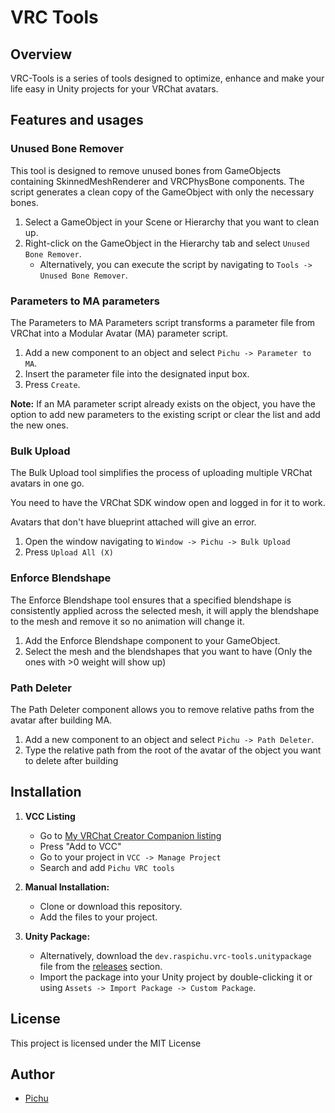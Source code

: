 # VRC Tools

## Overview

VRC-Tools is a series of tools designed to optimize, enhance and make your life easy in Unity projects for your VRChat avatars.


## Features and usages

### Unused Bone Remover

This tool is designed to remove unused bones from GameObjects containing SkinnedMeshRenderer and VRCPhysBone components.
The script generates a clean copy of the GameObject with only the necessary bones.

1. Select a GameObject in your Scene or Hierarchy that you want to clean up.
2. Right-click on the GameObject in the Hierarchy tab and select `Unused Bone Remover`.
   - Alternatively, you can execute the script by navigating to `Tools -> Unused Bone Remover`.

### Parameters to MA parameters

The Parameters to MA Parameters script transforms a parameter file from VRChat into a Modular Avatar (MA) parameter script.

1. Add a new component to an object and select `Pichu -> Parameter to MA`.
2. Insert the parameter file into the designated input box.
3. Press `Create`.

**Note:** If an MA parameter script already exists on the object, you have the option to add new parameters to the existing script or clear the list and add the new ones.

### Bulk Upload

The Bulk Upload tool simplifies the process of uploading multiple VRChat avatars in one go.

You need to have the VRChat SDK window open and logged in for it to work.

Avatars that don't have blueprint attached will give an error.

1. Open the window navigating to `Window -> Pichu -> Bulk Upload`
2. Press `Upload All (X)`

### Enforce Blendshape
The Enforce Blendshape tool ensures that a specified blendshape is consistently applied across the selected mesh, it will apply the blendshape to the mesh and remove it so no animation will change it.

1. Add the Enforce Blendshape component to your GameObject.
2. Select the mesh and the blendshapes that you want to have (Only the ones with >0 weight will show up)

### Path Deleter
The Path Deleter component allows you to remove relative paths from the avatar after building MA.

1. Add a new component to an object and select `Pichu -> Path Deleter`.
2. Type the relative path from the root of the avatar of the object you want to delete after building

## Installation
1. **VCC Listing**
   - Go to [My VRChat Creator Companion listing](https://raspichu.github.io/vpm-listing/)
   - Press "Add to VCC"
   - Go to your project in `VCC -> Manage Project`
   - Search and add `Pichu VRC tools`
     
2. **Manual Installation:**
   - Clone or download this repository.
   - Add the files to your project.

3. **Unity Package:**
   - Alternatively, download the `dev.raspichu.vrc-tools.unitypackage` file from the [releases](https://github.com/raspichu/VRC-Tools/releases) section.
   - Import the package into your Unity project by double-clicking it or using `Assets -> Import Package -> Custom Package`.

## License

This project is licensed under the MIT License

## Author

- [Pichu](https://github.com/raspichu)
